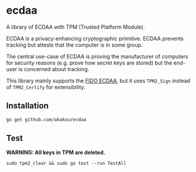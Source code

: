 # ecdaa

A library of ECDAA with TPM (Trusted Platform Module).

ECDAA is a privacy-enhancing cryptographic primitive.
ECDAA prevents tracking but attests that the computer is in some group.

The central use-case of ECDAA is proving the manufacturer of computers for security reasons (e.g. prove how secret keys are stored) but the end-user is concerned about tracking.

This library mainly supports the [FIDO ECDAA](https://fidoalliance.org/specs/fido-v2.0-id-20180227/fido-ecdaa-algorithm-v2.0-id-20180227.html), but it uses `TPM2_Sign` instead of `TPM2_Certify` for extensibility.

## Installation

```sh
go get github.com/akakou/ecdaa
```

## Test

**WARNING: All keys in TPM are deleted.**

```
sudo tpm2_clear && sudo go test --run TestAll
```

